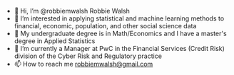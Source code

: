 - 👋 Hi, I’m @robbiemwalsh Robbie Walsh
- 👀 I’m interested in applying statistical and machine learning methods to financial, economic, population, and other social science data
- 🌱 My undergraduate degree is in Math/Economics and I have a master's degree in Applied Statistics
- 💞️ I’m currently a Manager at PwC in the Financial Services (Credit Risk) division of the Cyber Risk and Regulatory practice
- 📫 How to reach me robbiemwalsh@gmail.com

<!---
robbiemwalsh/robbiemwalsh is a ✨ special ✨ repository because its `README.md` (this file) appears on your GitHub profile.
You can click the Preview link to take a look at your changes.
--->
